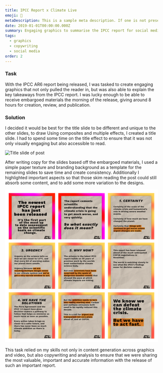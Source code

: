 ```yaml
---
title: IPCC Report x Climate Live
emoji: 🌊
metaDescription: This is a sample meta description. If one is not present in your page/project's front matter, the default metadata.desciption will be used instead.
date: 2019-01-01T00:00:00.000Z
summary: Engaging graphics to summarise the IPCC report for social media
tags:
  - graphics
  - copywriting
  - social media
order: 2
---
```


### Task

With the IPCC AR6 report being released, I was tasked to create engaging graphics that not only pulled the reader in, but was also able to explain the key takeaways from the IPCC report. I was lucky enough to be able to receive embargoed materials the morning of the release, giving around 8 hours for creation, review, and publication.   

### Solution

I decided it would be best for the title slide to be different and unique to the other slides, to draw Using composites and multiple effects, I created a title slide. I had to spend some time on the title effect to ensure that it was not only visually engaging but also accessible to read.

<img width="1280" alt="Title slide of post" src="/static/img/ipcc-titleopt.gif">

After writing copy for the slides based off the embargoed materials, I used a simple paper texture and branding background as a template for the remaining slides to save time and create consistency. Additionally I highlighted important aspects so that those skim reading the post could still absorb some content, and to add some more variation to the designs.

<img width="1280" alt="May 15 Hero image" src="/static/img/ipcc-postgrid.png">

This task relied on my skills not only in content generation across graphics and video, but also copywriting and analysis to ensure that we were sharing the most valuable, important and accurate information with the release of such an important report.
<br>
